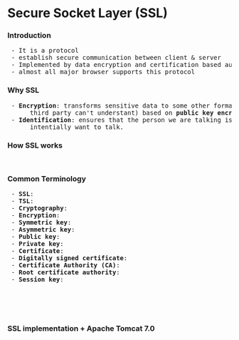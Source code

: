<h1>Secure Socket Layer (SSL)</h1>

<h3>Introduction</h3>
<pre>
 - It is a protocol
 - establish secure communication between client & server
 - Implemented by data encryption and certification based authentication
 - almost all major browser supports this protocol
</pre>

<h3>Why SSL</h3>
<pre>
 - <b>Encryption</b>: transforms sensitive data to some other format (which basically 
      third party can't understant) based on <b>public key encryptoin</b>.
 - <b>Identification</b>: ensures that the person we are talking is the one who we 
      intentially want to talk.
</pre>

<h3>How SSL works</h3>
<pre>

</pre>

<h3>Common Terminology</h3>
<pre>
 - <b>SSL</b>:
 - <b>TSL</b>:
 - <b>Cryptography</b>:
 - <b>Encryption</b>:
 - <b>Symmetric key</b>:
 - <b>Asymmetric key</b>:
 - <b>Public key</b>:
 - <b>Private key</b>:
 - <b>Certificate</b>:
 - <b>Digitally signed certificate</b>:
 - <b>Certificate Authority (CA)</b>:
 - <b>Root certificate authority</b>:
 - <b>Session key</b>:
</pre>



<h3></h3>
<pre>
</pre>


<h3></h3>
<pre>
</pre>



<h3></h3>
<pre>
</pre>


<h3>SSL implementation + Apache Tomcat 7.0</h3>
<pre>
</pre>
